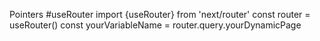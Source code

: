 Pointers
#useRouter
import {useRouter} from 'next/router'
const router = useRouter()
const yourVariableName = router.query.yourDynamicPage
